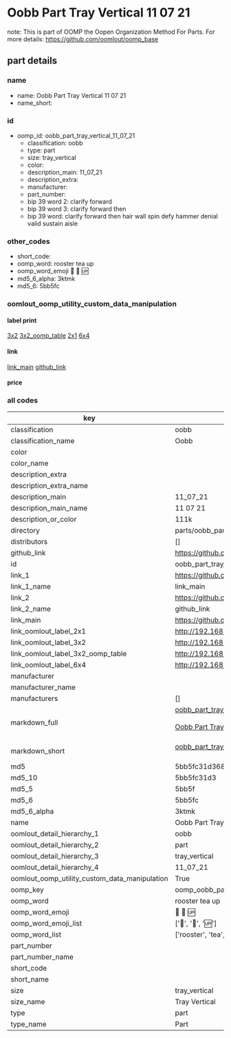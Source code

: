 # Oobb Part Tray Vertical 11 07 21  

note: This is part of OOMP the Oopen Organization Method For Parts. For more details: https://github.com/oomlout/oomp_base

##  part details





### name
* name: Oobb Part Tray Vertical 11 07 21
* name_short: 
### id
* oomp_id: oobb_part_tray_vertical_11_07_21
  * classification: oobb
  * type: part
  * size: tray_vertical
  * color: 
  * description_main: 11_07_21
  * description_extra: 
  * manufacturer: 
  * part_number: 
  * bip 39 word 2: clarify forward
  * bip 39 word 3: clarify forward then
  * bip 39 word: clarify forward then hair wall spin defy hammer denial valid sustain aisle

### other_codes
* short_code: 
* oomp_word: rooster tea up
* oomp_word_emoji :rooster: :tea: :up:
* md5_6_alpha: 3ktmk
* md5_6: 5bb5fc






### oomlout_oomp_utility_custom_data_manipulation
#### label print
[3x2](http://192.168.1.245:1112/?label=oomp%203ktmk)
[3x2_oomp_table](http://192.168.1.107:1112/?label=oomp%203ktmk)
[2x1](http://192.168.1.242:1112/?label=oomp%203ktmk)
[6x4](http://192.168.1.55:1112/?label=oomp%203ktmk)    

#### link

[link_main](https://github.com/oomlout/oomlout_oomp_current_version_messy/tree/main/parts/oobb_part_tray_vertical_11_07_21) [github_link](https://github.com/oomlout/oomlout_oomp_part_src/tree/main/parts/oobb_part_tray_vertical_11_07_21)                             

#### price







### all codes 
| key | value |  
| --- | --- |  
| classification | oobb |  
| classification_name | Oobb |  
| color |  |  
| color_name |  |  
| description_extra |  |  
| description_extra_name |  |  
| description_main | 11_07_21 |  
| description_main_name | 11 07 21 |  
| description_or_color | 111k |  
| directory | parts/oobb_part_tray_vertical_11_07_21 |  
| distributors | [] |  
| github_link | https://github.com/oomlout/oomlout_oomp_part_src/tree/main/parts/oobb_part_tray_vertical_11_07_21 |  
| id | oobb_part_tray_vertical_11_07_21 |  
| link_1 | https://github.com/oomlout/oomlout_oomp_current_version_messy/tree/main/parts/oobb_part_tray_vertical_11_07_21 |  
| link_1_name | link_main |  
| link_2 | https://github.com/oomlout/oomlout_oomp_part_src/tree/main/parts/oobb_part_tray_vertical_11_07_21 |  
| link_2_name | github_link |  
| link_main | https://github.com/oomlout/oomlout_oomp_current_version_messy/tree/main/parts/oobb_part_tray_vertical_11_07_21 |  
| link_oomlout_label_2x1 | http://192.168.1.242:1112/?label=oomp%203ktmk |  
| link_oomlout_label_3x2 | http://192.168.1.245:1112/?label=oomp%203ktmk |  
| link_oomlout_label_3x2_oomp_table | http://192.168.1.107:1112/?label=oomp%203ktmk |  
| link_oomlout_label_6x4 | http://192.168.1.55:1112/?label=oomp%203ktmk |  
| manufacturer |  |  
| manufacturer_name |  |  
| manufacturers | [] |  
| markdown_full | [oobb_part_tray_vertical_11_07_21](https://github.com/oomlout/oomlout_oomp_current_version_messy/tree/main/parts/oobb_part_tray_vertical_11_07_21)<br>[](https://github.com/oomlout/oomlout_oomp_current_version_messy/tree/main/parts/oobb_part_tray_vertical_11_07_21)<br>[Oobb Part Tray Vertical 11 07 21](https://github.com/oomlout/oomlout_oomp_current_version_messy/tree/main/parts/oobb_part_tray_vertical_11_07_21)<br><br> |  
| markdown_short | [oobb_part_tray_vertical_11_07_21](https://github.com/oomlout/oomlout_oomp_current_version_messy/tree/main/parts/oobb_part_tray_vertical_11_07_21)<br><br> |  
| md5 | 5bb5fc31d368873747fb5685c056f14f |  
| md5_10 | 5bb5fc31d3 |  
| md5_5 | 5bb5f |  
| md5_6 | 5bb5fc |  
| md5_6_alpha | 3ktmk |  
| name | Oobb Part Tray Vertical 11 07 21 |  
| oomlout_detail_hierarchy_1 | oobb |  
| oomlout_detail_hierarchy_2 | part |  
| oomlout_detail_hierarchy_3 | tray_vertical |  
| oomlout_detail_hierarchy_4 | 11_07_21 |  
| oomlout_oomp_utility_custom_data_manipulation | True |  
| oomp_key | oomp_oobb_part_tray_vertical_11_07_21 |  
| oomp_word | rooster tea up |  
| oomp_word_emoji | :rooster: :tea: :up: |  
| oomp_word_emoji_list | [':rooster:', ':tea:', ':up:'] |  
| oomp_word_list | ['rooster', 'tea', 'up'] |  
| part_number |  |  
| part_number_name |  |  
| short_code |  |  
| short_name |  |  
| size | tray_vertical |  
| size_name | Tray Vertical |  
| type | part |  
| type_name | Part |  
